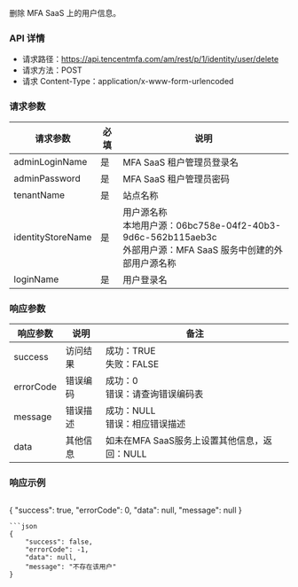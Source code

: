 
删除 MFA SaaS 上的用户信息。

### API 详情
- 请求路径：https://api.tencentmfa.com/am/rest/p/1/identity/user/delete
- 请求方法：POST
- 请求 Content-Type：application/x-www-form-urlencoded

### 请求参数
| 请求参数 | 必填 | 说明 |
| ---- | ---- | ---- |
| adminLoginName | 是 | MFA SaaS 租户管理员登录名 |
| adminPassword | 是 | MFA SaaS 租户管理员密码 |
| tenantName | 是 | 站点名称 |
| identityStoreName | 是 | 用户源名称<br>本地用户源：06bc758e-04f2-40b3-9d6c-562b115aeb3c<br>外部用户源：MFA SaaS 服务中创建的外部用户源名称 |
| loginName | 是 | 用户登录名 |

### 响应参数
| 响应参数 | 说明 | 备注 |
| ---- | ---- | ---- |
| success | 访问结果 | 成功：TRUE<br>失败：FALSE |
| errorCode | 错误编码 | 成功：0<br>错误：请查询错误编码表 |
| message | 错误描述 | 成功：NULL<br>错误：相应错误描述 |
| data | 其他信息 | 如未在MFA SaaS服务上设置其他信息，返回：NULL |

### 响应示例
> ```json
{
    "success": true,
    "errorCode": 0,
    "data": null,
    "message": null
}
```
```json
{
    "success": false,
    "errorCode": -1,
    "data": null,
    "message": "不存在该用户"
}
```
